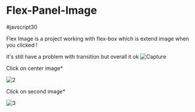 # Flex-Panel-Image
#javscript30

Flex Image is a project working with flex-box which is extend image when you clicked !

it's still have a problem with transition but overall it ok
![Capture](https://user-images.githubusercontent.com/72255700/128118287-431d7ff6-23c4-4792-bc66-05389adea239.PNG)

Click on center image*

![2](https://user-images.githubusercontent.com/72255700/128118292-cced61f8-d616-4cfd-b2fc-68472d5dbfe5.PNG)

Click on second image*

![3](https://user-images.githubusercontent.com/72255700/128118295-8eb1867f-f470-4588-bcf2-a7776ef62873.PNG)
